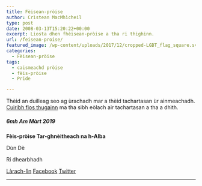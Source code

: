 ```yaml
---
title: Fèisean-pròise
author: Crìstean MacMhìcheil
type: post
date: 2008-03-13T15:20:22+00:00
excerpt: Liosta dhen fhèisean-pròise a tha ri thighinn.
url: /feisean-proise/
featured_image: /wp-content/uploads/2017/12/cropped-LGBT_flag_square.svg_.png
categories:
  - Fèisean-pròise
tags:
  - caismeachd pròise
  - fèis-pròise
  - Pride

---
```

Thèid an duilleag seo ag ùrachadh mar a thèid tachartasan ùr ainmeachadh. [Cuiribh fios thugainn][1] ma tha sibh eòlach air tachartasan a tha a dhìth.

##### 6mh Am Màrt 2019

**Fèis-pròise Tar-ghnèitheach na h-Alba**
  
<i class="fa fa-map-marker"></i> Dùn Dè
  
<i class="far fa-clock"></i> Ri dhearbhadh
  
[<i class="fas fa-external-link-alt"></i> Làrach-lìn][2] [<i class="fab fa-facebook"></i> Facebook][3] [<i class="fab fa-twitter"></i> Twitter][4]

* * *

 [1]: mailto:chris@macmhicheil.uk
 [2]: https://www.transpridescotland.org/
 [3]: https://www.facebook.com/transpridescotland
 [4]: https://www.twitter.com/TransPrideScot